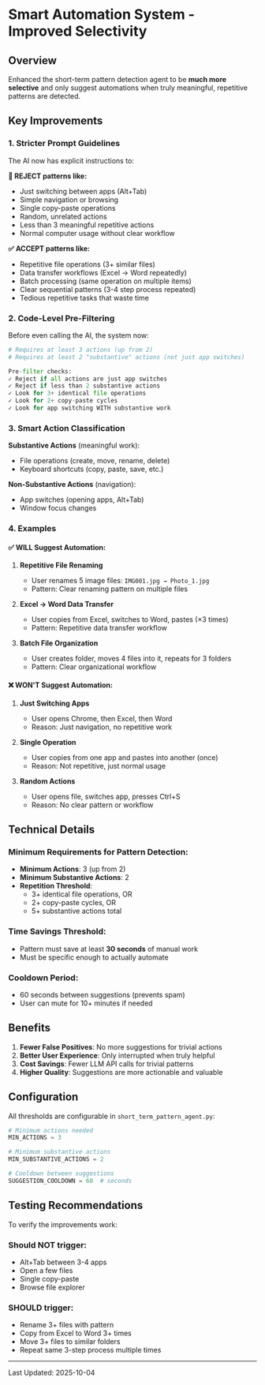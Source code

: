 # Smart Automation System - Improved Selectivity

## Overview
Enhanced the short-term pattern detection agent to be **much more selective** and only suggest automations when truly meaningful, repetitive patterns are detected.

## Key Improvements

### 1. **Stricter Prompt Guidelines**
The AI now has explicit instructions to:

**🚫 REJECT patterns like:**
- Just switching between apps (Alt+Tab)
- Simple navigation or browsing
- Single copy-paste operations
- Random, unrelated actions
- Less than 3 meaningful repetitive actions
- Normal computer usage without clear workflow

**✅ ACCEPT patterns like:**
- Repetitive file operations (3+ similar files)
- Data transfer workflows (Excel → Word repeatedly)
- Batch processing (same operation on multiple items)
- Clear sequential patterns (3-4 step process repeated)
- Tedious repetitive tasks that waste time

### 2. **Code-Level Pre-Filtering**
Before even calling the AI, the system now:

```python
# Requires at least 3 actions (up from 2)
# Requires at least 2 "substantive" actions (not just app switches)

Pre-filter checks:
✓ Reject if all actions are just app switches
✓ Reject if less than 2 substantive actions
✓ Look for 3+ identical file operations
✓ Look for 2+ copy-paste cycles
✓ Look for app switching WITH substantive work
```

### 3. **Smart Action Classification**

**Substantive Actions** (meaningful work):
- File operations (create, move, rename, delete)
- Keyboard shortcuts (copy, paste, save, etc.)

**Non-Substantive Actions** (navigation):
- App switches (opening apps, Alt+Tab)
- Window focus changes

### 4. **Examples**

#### ✅ WILL Suggest Automation:
1. **Repetitive File Renaming**
   - User renames 5 image files: `IMG001.jpg → Photo_1.jpg`
   - Pattern: Clear renaming pattern on multiple files
   
2. **Excel → Word Data Transfer**
   - User copies from Excel, switches to Word, pastes (×3 times)
   - Pattern: Repetitive data transfer workflow

3. **Batch File Organization**
   - User creates folder, moves 4 files into it, repeats for 3 folders
   - Pattern: Clear organizational workflow

#### ❌ WON'T Suggest Automation:
1. **Just Switching Apps**
   - User opens Chrome, then Excel, then Word
   - Reason: Just navigation, no repetitive work

2. **Single Operation**
   - User copies from one app and pastes into another (once)
   - Reason: Not repetitive, just normal usage

3. **Random Actions**
   - User opens file, switches app, presses Ctrl+S
   - Reason: No clear pattern or workflow

## Technical Details

### Minimum Requirements for Pattern Detection:
- **Minimum Actions**: 3 (up from 2)
- **Minimum Substantive Actions**: 2
- **Repetition Threshold**: 
  - 3+ identical file operations, OR
  - 2+ copy-paste cycles, OR
  - 5+ substantive actions total

### Time Savings Threshold:
- Pattern must save at least **30 seconds** of manual work
- Must be specific enough to actually automate

### Cooldown Period:
- 60 seconds between suggestions (prevents spam)
- User can mute for 10+ minutes if needed

## Benefits

1. **Fewer False Positives**: No more suggestions for trivial actions
2. **Better User Experience**: Only interrupted when truly helpful
3. **Cost Savings**: Fewer LLM API calls for trivial patterns
4. **Higher Quality**: Suggestions are more actionable and valuable

## Configuration

All thresholds are configurable in `short_term_pattern_agent.py`:

```python
# Minimum actions needed
MIN_ACTIONS = 3

# Minimum substantive actions
MIN_SUBSTANTIVE_ACTIONS = 2

# Cooldown between suggestions
SUGGESTION_COOLDOWN = 60  # seconds
```

## Testing Recommendations

To verify the improvements work:

### Should NOT trigger:
- Alt+Tab between 3-4 apps
- Open a few files
- Single copy-paste
- Browse file explorer

### SHOULD trigger:
- Rename 3+ files with pattern
- Copy from Excel to Word 3+ times
- Move 3+ files to similar folders
- Repeat same 3-step process multiple times

---

Last Updated: 2025-10-04

